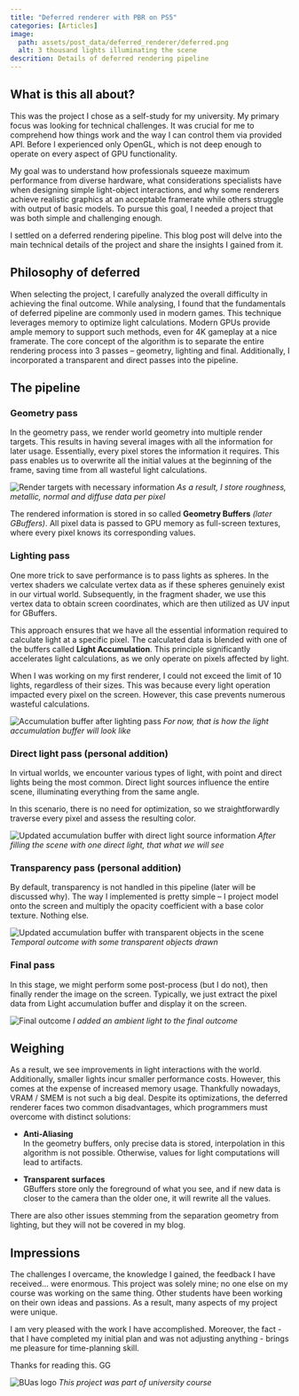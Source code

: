 ```yaml
---
title: "Deferred renderer with PBR on PS5"
categories: [Articles]
image:
  path: assets/post_data/deferred_renderer/deferred.png
  alt: 3 thousand lights illuminating the scene
descrition: Details of deferred rendering pipeline
---
```



## What is this all about?
This was the project I chose as a self-study for my university. My primary focus was looking for technical challenges. It was crucial for me to comprehend how things work and the way I can control them via provided API. Before I experienced only OpenGL, which is not deep enough to operate on every aspect of GPU functionality.

My goal was to understand how professionals squeeze maximum performance from diverse hardware, what considerations specialists have when designing simple light-object interactions, and why some renderers achieve realistic graphics at an acceptable framerate while others struggle with output of basic models. To pursue this goal, I needed a project that was both simple and challenging enough.

I settled on a deferred rendering pipeline. This blog post will delve into the main technical details of the project and share the insights I gained from it.

## Philosophy of deferred
When selecting the project, I carefully analyzed the overall difficulty in achieving the final outcome. While analysing, I found that the fundamentals of deferred pipeline are commonly used in modern games. This technique leverages memory to optimize light calculations. Modern GPUs provide ample memory to support such methods, even for 4K gameplay at a nice framerate. The core concept of the algorithm is to separate the entire rendering process into 3 passes – geometry, lighting and final. Additionally, I incorporated a transparent and direct passes into the pipeline.

## The pipeline

### Geometry pass
In the geometry pass, we render world geometry into multiple render targets. This results in having several images with all the information for later usage. Essentially, every pixel stores the information it requires. This pass enables us to overwrite all the initial values at the beginning of the frame, saving time from all wasteful light calculations.

![Render targets with necessary information](../assets/post_data/deferred_renderer/Picture1.jpg)
*As a result, I store roughness, metallic, normal and diffuse data per pixel*

The rendered information is stored in so called **Geometry Buffers** *(later GBuffers)*. All pixel data is passed to GPU memory as full-screen textures, where every pixel knows its corresponding values. 
 
### Lighting pass
One more trick to save performance is to pass lights as spheres. In the vertex shaders we calculate vertex data as if these spheres genuinely exist in our virtual world. Subsequently, in the fragment shader, we use this vertex data to obtain screen coordinates, which are then utilized as UV input for GBuffers.

This approach ensures that we have all the essential information required to calculate light at a specific pixel. The calculated data is blended with one of the buffers called **Light Accumulation**. This principle significantly accelerates light calculations, as we only operate on pixels affected by light.

When I was working on my first renderer, I could not exceed the limit of 10 lights, regardless of their sizes. This was because every light operation impacted every pixel on the screen. However, this case prevents numerous wasteful calculations.

![Accumulation buffer after lighting pass](../assets/post_data/deferred_renderer/Picture2.png)
*For now, that is how the light accumulation buffer will look like*

### Direct light pass (personal addition)
In virtual worlds, we encounter various types of light, with point and direct lights being the most common. Direct light sources influence the entire scene, illuminating everything from the same angle.

In this scenario, there is no need for optimization, so we straightforwardly traverse every pixel and assess the resulting color.

![Updated accumulation buffer with direct light source information](../assets/post_data/deferred_renderer/Picture3.png)
*After filling the scene with one direct light, that what we will see*

### Transparency pass (personal addition)
By default, transparency is not handled in this pipeline (later will be discussed why). The way I implemented is pretty simple – I project model onto the screen and multiply the opacity coefficient with a base color texture. Nothing else.
   
![Updated accumulation buffer with transparent objects in the scene](../assets/post_data/deferred_renderer/Picture4.png)
*Temporal outcome with some transparent objects drawn*

### Final pass
In this stage, we might perform some post-process (but I do not), then finally render the image on the screen. Typically, we just extract the pixel data from Light accumulation buffer and display it on the screen.

![Final outcome](../assets/post_data/deferred_renderer/Picture5.png)
*I added an ambient light to the final outcome*

## Weighing 
As a result, we see improvements in light interactions with the world. Additionally, smaller lights incur smaller performance costs. However, this comes at the expense of increased memory usage. Thankfully nowadays, VRAM / SMEM is not such a big deal. Despite its optimizations, the deferred renderer faces two common disadvantages, which programmers must overcome with distinct solutions:

- **Anti-Aliasing**\
In the geometry buffers, only precise data is stored, interpolation in this algorithm is not possible. Otherwise, values for light computations will lead to artifacts.

- **Transparent surfaces**\
GBuffers store only the foreground of what you see, and if new data is closer to the camera than the older one, it will rewrite all the values.

There are also other issues stemming from the separation geometry from lighting, but they will not be covered in my blog.

## Impressions
The challenges I overcame, the knowledge I gained, the feedback I have received… were enormous. This project was solely mine; no one else on my course was working on the same thing. Other students have been working on their own ideas and passions. As a result, many aspects of my project were unique.

I am very pleased with the work I have accomplished. Moreover, the fact - that I have completed my initial plan and was not adjusting anything - brings me pleasure for time-planning skill.

Thanks for reading this. GG

![BUas logo](../assets/post_data/deferred_renderer/buas-logo.png)
*This project was part of university course*
